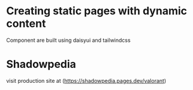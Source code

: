 # Creating static pages with dynamic content

Component are built using daisyui and tailwindcss

# Shadowpedia

visit production site at (https://shadowpedia.pages.dev/valorant)
